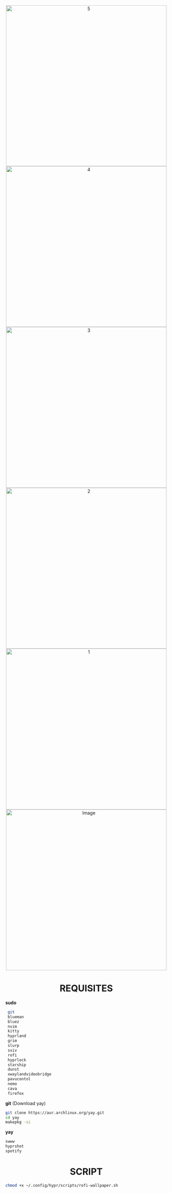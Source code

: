 <div align="center">
  <img width="500" alt="5" src="https://github.com/user-attachments/assets/d5dc3ddb-0d09-4c87-b59d-77a566d752f5" />
  <img width="500" alt="4" src="https://github.com/user-attachments/assets/83f3634d-a433-4fdc-b9e8-88720bac6630" />
  <img width="500" alt="3" src="https://github.com/user-attachments/assets/898bcbac-3c7e-4bb2-9a20-7ae94f23a1f3" />
  <img width="500" alt="2" src="https://github.com/user-attachments/assets/b25f3f03-cf3d-45de-8779-aa74ce3b0a40" />
  <img width="500" alt="1" src="https://github.com/user-attachments/assets/b6c1aeb5-1b75-4221-bf7c-47813914a3a9" />

  <img width="500" alt="Image" src="https://github.com/user-attachments/assets/8379e0e8-8a7b-495c-8ec2-b086da6c2b64" />
</div>

<div align="center">
  
# REQUISITES
</div>

**sudo**

```bash
 git
 blueman
 bluez
 nvim
 kitty
 hyprland
 grim
 slurp
 sxiv
 rofi
 hyprlock
 starship
 dunst
 xwaylandvideobridge
 pavucontol
 nemo
 cava
 firefox
```

**git** (Download yay)

```bash
git clone https://aur.archlinux.org/yay.git
cd yay
makepkg -si
```

**yay**

```bash
swww
hyprshot
spotify
```

<div align="center">

# SCRIPT

</div>

```bash
chmod +x ~/.config/hypr/scripts/rofi-wallpaper.sh
```
